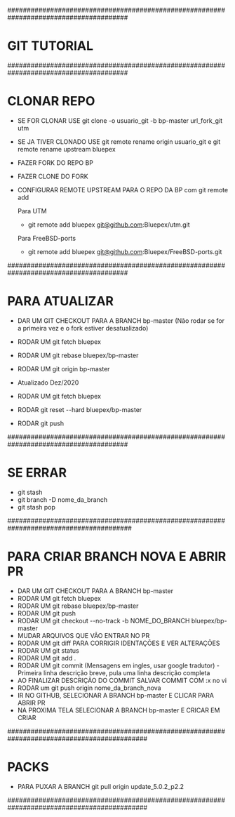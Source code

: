 #######################################################################################
# GIT TUTORIAL
#######################################################################################

# CLONAR REPO #
- SE FOR CLONAR USE git clone -o usuario_git -b bp-master url_fork_git utm
- SE JA TIVER CLONADO USE git remote rename origin usuario_git e git remote rename upstream bluepex
- FAZER FORK DO REPO BP
- FAZER CLONE DO FORK
- CONFIGURAR REMOTE UPSTREAM PARA O REPO DA BP com git remote add
	
	Para UTM
	 - git remote add bluepex git@github.com:Bluepex/utm.git
	 
	Para FreeBSD-ports
	 - git remote add bluepex git@github.com:Bluepex/FreeBSD-ports.git

#######################################################################################
# PARA ATUALIZAR #
- DAR UM GIT CHECKOUT PARA A BRANCH bp-master (Não rodar se for a primeira vez e o fork estiver desatualizado)
- RODAR UM git fetch bluepex
- RODAR UM git rebase bluepex/bp-master
- RODAR UM git origin bp-master

- Atualizado Dez/2020
- RODAR UM git fetch bluepex
- RODAR git reset --hard bluepex/bp-master
- RODAR git push

#######################################################################################
# SE ERRAR #
- git stash
- git branch -D nome_da_branch
- git stash pop

########################################################################################
# PARA CRIAR BRANCH NOVA E ABRIR PR #
- DAR UM GIT CHECKOUT PARA A BRANCH bp-master
- RODAR UM git fetch bluepex
- RODAR UM git rebase bluepex/bp-master
- RODAR UM git push
- RODAR UM git checkout --no-track -b NOME_DO_BRANCH bluepex/bp-master
- MUDAR ARQUIVOS QUE VÃO ENTRAR NO PR
- RODAR UM git diff PARA CORRIGIR IDENTAÇÕES E VER ALTERAÇÕES
- RODAR UM git status
- RODAR UM git add .
- RODAR UM git commit (Mensagens em ingles, usar google tradutor) - Primeira linha descrição breve, pula uma linha descrição completa
- AO FINALIZAR DESCRIÇÃO DO COMMIT SALVAR COMMIT COM :x no vi
- RODAR um git push origin nome_da_branch_nova
- IR NO GITHUB, SELECIONAR A BRANCH bp-master E CLICAR PARA ABRIR PR
- NA PROXIMA TELA SELECIONAR A BRANCH bp-master E CRICAR EM CRIAR


############################################################################################
# PACKS #
- PARA PUXAR A BRANCH
git pull origin update_5.0.2_p2.2

############################################################################################
